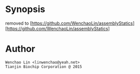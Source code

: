 # Synopsis

removed to [https://github.com/WenchaoLin/assemblyStatics][https://github.com/WenchaoLin/assemblyStatics]


# Author

	Wenchao Lin <linwenchao@yeah.net>
	Tianjin Biochip Corporation @ 2015
